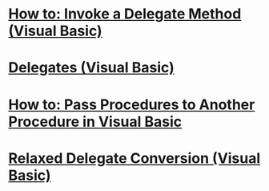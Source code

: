 # [How to: Invoke a Delegate Method (Visual Basic)](how-to-invoke-a-delegate-method.md)
# [Delegates (Visual Basic)](delegates.md)
# [How to: Pass Procedures to Another Procedure in Visual Basic](how-to-pass-procedures-to-another-procedure.md)
# [Relaxed Delegate Conversion (Visual Basic)](relaxed-delegate-conversion.md)
